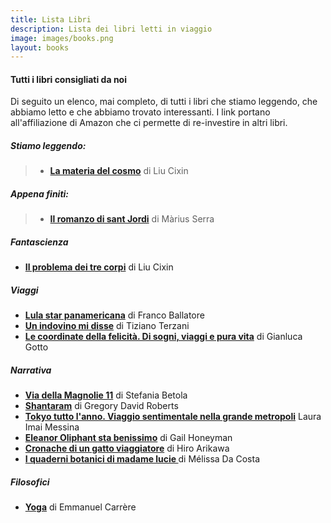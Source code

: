 ```yaml
---
title: Lista Libri
description: Lista dei libri letti in viaggio
image: images/books.png
layout: books
---
```

#### Tutti i libri consigliati da noi

Di seguito un elenco, mai completo, di tutti i libri che stiamo leggendo, che abbiamo letto e che abbiamo trovato interessanti. I link portano all'affiliazione di Amazon che ci permette di re-investire in altri libri.


##### Stiamo leggendo:
>- **[La materia del cosmo](https://amzn.to/3tH2Wqg)** di Liu Cixin

##### Appena finiti:
>- **[Il romanzo di sant Jordi](https://amzn.to/3GU2RDS)** di Màrius Serra


##### Fantascienza
- **[Il problema dei tre corpi](https://amzn.to/3IpvsRK)** di Liu Cixin

##### Viaggi
- **[Lula star panamericana](https://amzn.to/3AEQvxl)** di Franco Ballatore 
- **[Un indovino mi disse](https://amzn.to/36qyNmA)** di Tiziano Terzani
- **[Le coordinate della felicità. Di sogni, viaggi e pura vita](https://amzn.to/385Ozne)** di Gianluca Gotto

##### Narrativa
- **[Via della Magnolie 11](https://amzn.to/3ILwurN)** di Stefania Betola
- **[Shantaram](https://amzn.to/3tIMSoc)** di Gregory David Roberts
- **[Tokyo tutto l'anno. Viaggio sentimentale nella grande metropoli](https://amzn.to/36yhGz9)** Laura Imai Messina 
- **[Eleanor Oliphant sta benissimo](https://amzn.to/36sKp8C)** di Gail Honeyman
- **[Cronache di un gatto viaggiatore](https://amzn.to/3NpLSwL)** di Hiro Arikawa 
- **[I quaderni botanici di madame lucie ](https://amzn.to/3JJJ5MJ)** di Mélissa Da Costa 

##### Filosofici
- **[Yoga](https://amzn.to/35hMWlo)** di Emmanuel Carrère



